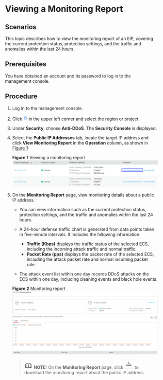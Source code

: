 # Viewing a Monitoring Report<a name="EN-US_TOPIC_0204851468"></a>

## Scenarios<a name="section87788284194"></a>

This topic describes how to view the monitoring report of an EIP, covering the current protection status, protection settings, and the traffic and anomalies within the last 24 hours.

## Prerequisites<a name="section284611418201"></a>

You have obtained an account and its password to log in to the management console.

## Procedure<a name="section1544716185202"></a>

1.  Log in to the management console.
2.  Click  ![](figures/icon_dt.png)  in the upper left corner and select the region or project.
3.  Under  **Security**, choose  **Anti-DDoS**. The  **Security Console**  is displayed.
4.  Select the  **Public IP Addresses**  tab, locate the target IP address and click  **View Monitoring Report**  in the  **Operation**  column, as shown in  [Figure 1](#fig28737219154047)

    **Figure  1**  Viewing a monitoring report<a name="fig28737219154047"></a>  
    ![](figures/viewing-a-monitoring-report.png "viewing-a-monitoring-report")

5.  On the  **Monitoring Report**  page, view monitoring details about a public IP address.

    -   You can view information such as the current protection status, protection settings, and the traffic and anomalies within the last 24 hours.
    -   A 24-hour defense traffic chart is generated from data points taken in five-minute intervals. It includes the following information:
        -   **Traffic \(Kbps\)**  displays the traffic status of the selected ECS, including the incoming attack traffic and normal traffic.
        -   **Packet Rate \(pps\)**  displays the packet rate of the selected ECS, including the attack packet rate and normal incoming packet rate.

    -   The attack event list within one day records DDoS attacks on the ECS within one day, including cleaning events and black hole events.

    **Figure  2**  Monitoring report<a name="fig3537135062113"></a>  
    ![](figures/monitoring-report.png "monitoring-report")

    >![](public_sys-resources/icon-note.gif) **NOTE:** 
    >On the  **Monitoring Report**  page, click  ![](figures/icon_download.png)  to download the monitoring report about the public IP address.


